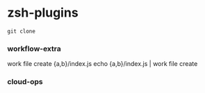 # zsh-plugins

```
git clone 
```


### workflow-extra

work file create {a,b}/index.js 
echo {a,b}/index.js | work file create 


### cloud-ops